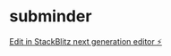 # subminder

[Edit in StackBlitz next generation editor ⚡️](https://stackblitz.com/~/github.com/rapthar/subminder)